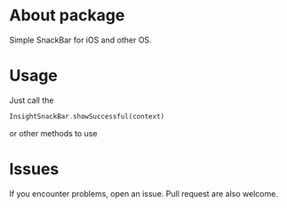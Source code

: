 # About package

Simple SnackBar for iOS and other OS.

# Usage

Just call the 
```dart
InsightSnackBar.showSuccessful(context)
```
or other methods to use

# Issues

If you encounter problems, open an issue. Pull request are also welcome.
